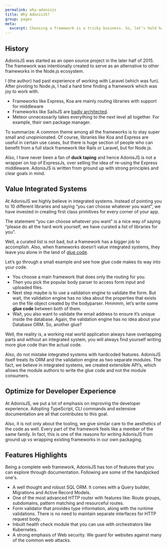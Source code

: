 ```yaml
---
permalink: why-adonisjs
title: Why AdonisJS?
group: pages
meta:
  excerpt: Choosing a framework is a tricky business. So, let’s hold hands together and see what makes AdonisJS different from other Node.js frameworks.
---
```


## History

 AdonisJS was started as an open source project in the later half of 2015. The framework was intentionally created to serve as an alternative to other frameworks in the Node.js ecosystem.

I (the author) had past experience of working with Laravel (which was fun). After pivoting to Node.js, I had a hard time finding a framework which was joy to work with.

- Frameworks like Express, Koa are mainly routing libraries with support for middleware
- Frameworks like SailsJS are [badly architected](https://kevin.burke.dev/kevin/dont-use-sails-or-waterline/).
- Meteor unnecessarily takes everything to the next level all together. For example, their own package manager.

To summarize: A common theme among all the frameworks is to stay super small and unopinionated. Of course, libraries like Koa and Express are useful in certain use cases, but there is huge section of people who can benefit from a full stack framework like Rails or Laravel, but for Node.js.

Also, I have never been a fan of **duck taping** and hence AdonisJS is not a wrapper on top of ExpressJs, over selling the idea of re-using the Express middleware. AdonisJS is written from ground up with strong principles and clear goals in mind.

## Value Integrated Systems

 At AdonisJS we highly believe in integrated systems. Instead of pointing you to 10 different libraries and saying “you can choose whatever you want”, we have invested in creating first class primitives for every corner of your app.

The statement “you can choose whatever you want” is a nice way of saying “please do all the hard work yourself, we have curated a list of libraries for you”.

Well, a curated list is not bad, but a framework has a bigger job to accomplish. Also, when frameworks doesn’t value integrated systems, they leave you alone in the land of [glue code](https://en.wikipedia.org/wiki/Glue_code).

Let’s go through a small example and see how glue code makes its way into your code.

- You choose a main framework that does only the routing for you.
- Then you pick the popular body parser to access form input and uploaded files.
- Next step maybe is to use a validation engine to validate the form. But wait, the validation engine has no idea about the properties that exists on the file object created by the bodyparser. Hmmmm, let’s write some **glue code** between both of them.
- Wait, you also want to validate the email address to ensure it’s unique inside the database. Again, the validation engine has no idea about your Database ORM. So, another glue?

Well, the reality is, a working real world application always have overlapping parts and without an integrated system, you will always find yourself writing more glue code than the actual code.

Also, do not mistake integrated systems with hardcoded features. AdonisJS itself treats its ORM and the validation engine as two separate modules. The fact, we believe in integrated systems, we created extensible API’s, which allows the module authors to write the glue code and not the module consumers.

## Optimize for Developer Experience

At AdonisJS, we put a lot of emphasis on improving the developer experience. Adopting TypeScript, CLI commands and extensive documentation are all that contributes to this goal.

Also, it is not only about the tooling, we give similar care to the aesthetics of the code as well. Every part of the framework feels like a member of the same family. In fact, this is one of the reasons for writing AdonisJS from ground up vs wrapping existing frameworks in our own packaging.

## Features Highlights

 Being a complete web framework, AdonisJS has ton of features that you can explore through documentation. Following are some of the handpicked one's.

- A well thought and robust SQL ORM. It comes with a Query builder, Migrations and Active Record Models.
- One of the most advanced HTTP router with features like: Route groups, subdomains, pattern matching and resourceful routes.
- Form validator that provides type information, along with the runtime validations. There is no need to maintain separate interfaces for HTTP request body.
- Inbuilt health check module that you can use with orchestrators like Kubernetes.
- A strong emphasis of Web security. We guard for websites against many of the common web attacks.
